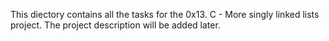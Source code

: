 This diectory contains all the tasks for the 0x13. C - More singly linked lists project.
The project description will be added later.

